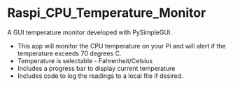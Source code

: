# Raspi_CPU_Temperature_Monitor
A GUI temperature monitor developed with PySimpleGUI.
 - This app will monitor the CPU temperature on your Pi 
   and will alert if the temperature exceeds 70 degrees C.
 - Temperature is selectable - Fahrenheit/Celsius
 - Includes a progress bar to display current temperature
 - Includes code to log the readings to a local file if desired.
 

